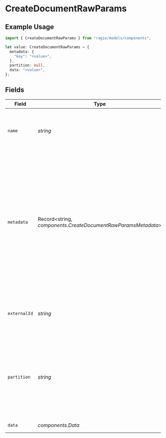 # CreateDocumentRawParams

## Example Usage

```typescript
import { CreateDocumentRawParams } from "ragie/models/components";

let value: CreateDocumentRawParams = {
  metadata: {
    "key": "<value>",
  },
  partition: null,
  data: "<value>",
};
```

## Fields

| Field                                                                                                                                                                                                                                                                                                                                                                                                                                  | Type                                                                                                                                                                                                                                                                                                                                                                                                                                   | Required                                                                                                                                                                                                                                                                                                                                                                                                                               | Description                                                                                                                                                                                                                                                                                                                                                                                                                            | Example                                                                                                                                                                                                                                                                                                                                                                                                                                |
| -------------------------------------------------------------------------------------------------------------------------------------------------------------------------------------------------------------------------------------------------------------------------------------------------------------------------------------------------------------------------------------------------------------------------------------- | -------------------------------------------------------------------------------------------------------------------------------------------------------------------------------------------------------------------------------------------------------------------------------------------------------------------------------------------------------------------------------------------------------------------------------------- | -------------------------------------------------------------------------------------------------------------------------------------------------------------------------------------------------------------------------------------------------------------------------------------------------------------------------------------------------------------------------------------------------------------------------------------- | -------------------------------------------------------------------------------------------------------------------------------------------------------------------------------------------------------------------------------------------------------------------------------------------------------------------------------------------------------------------------------------------------------------------------------------- | -------------------------------------------------------------------------------------------------------------------------------------------------------------------------------------------------------------------------------------------------------------------------------------------------------------------------------------------------------------------------------------------------------------------------------------- |
| `name`                                                                                                                                                                                                                                                                                                                                                                                                                                 | *string*                                                                                                                                                                                                                                                                                                                                                                                                                               | :heavy_minus_sign:                                                                                                                                                                                                                                                                                                                                                                                                                     | An optional name for the document. If set, the document will have this name. Otherwise it will default to the current timestamp.                                                                                                                                                                                                                                                                                                       |                                                                                                                                                                                                                                                                                                                                                                                                                                        |
| `metadata`                                                                                                                                                                                                                                                                                                                                                                                                                             | Record<string, *components.CreateDocumentRawParamsMetadata*>                                                                                                                                                                                                                                                                                                                                                                           | :heavy_check_mark:                                                                                                                                                                                                                                                                                                                                                                                                                     | Metadata for the document. Keys must be strings. Values may be strings, numbers, booleans, or lists of strings. Numbers may be integers or floating point and will be converted to 64 bit floating point. 1000 total values are allowed. Each item in an array counts towards the total. The following keys are reserved for internal use: `document_id`, `document_type`, `document_source`, `document_name`, `document_uploaded_at`. |                                                                                                                                                                                                                                                                                                                                                                                                                                        |
| `externalId`                                                                                                                                                                                                                                                                                                                                                                                                                           | *string*                                                                                                                                                                                                                                                                                                                                                                                                                               | :heavy_minus_sign:                                                                                                                                                                                                                                                                                                                                                                                                                     | An optional identifier for the document. A common value might be an id in an external system or the URL where the source file may be found.                                                                                                                                                                                                                                                                                            |                                                                                                                                                                                                                                                                                                                                                                                                                                        |
| `partition`                                                                                                                                                                                                                                                                                                                                                                                                                            | *string*                                                                                                                                                                                                                                                                                                                                                                                                                               | :heavy_minus_sign:                                                                                                                                                                                                                                                                                                                                                                                                                     | An optional partition identifier. Documents can be scoped to a partition. Partitions must be lowercase alphanumeric and may only include the special characters `_` and `-`.  A partition is created any time a document is created or moved to a new partition.                                                                                                                                                                       | <nil>                                                                                                                                                                                                                                                                                                                                                                                                                                  |
| `data`                                                                                                                                                                                                                                                                                                                                                                                                                                 | *components.Data*                                                                                                                                                                                                                                                                                                                                                                                                                      | :heavy_check_mark:                                                                                                                                                                                                                                                                                                                                                                                                                     | Document data in a text or JSON format.                                                                                                                                                                                                                                                                                                                                                                                                |                                                                                                                                                                                                                                                                                                                                                                                                                                        |